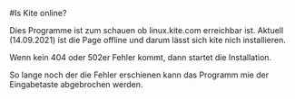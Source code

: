 #Is Kite online?

Dies Programme ist zum schauen ob linux.kite.com erreichbar ist.
Aktuell (14.09.2021) ist die Page offline und darum lässt sich 
kite nich installieren.

Wenn kein 404 oder 502er Fehler kommt, dann startet die Installation.

So lange noch der die Fehler erschienen kann das Programm mie der 
Eingabetaste abgebrochen werden.